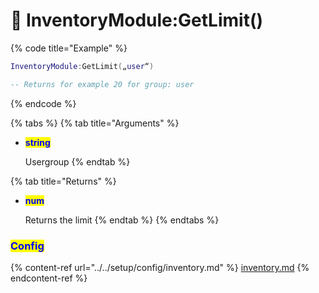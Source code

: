 # 🔵 InventoryModule:GetLimit()

{% code title="Example" %}
```lua
InventoryModule:GetLimit(„user“)

-- Returns for example 20 for group: user
```
{% endcode %}

{% tabs %}
{% tab title="Arguments" %}
*   <mark style="color:blue;">**string**</mark>

    Usergroup
{% endtab %}

{% tab title="Returns" %}
*   <mark style="color:blue;">**num**</mark>

    Returns the limit
{% endtab %}
{% endtabs %}

### <mark style="color:blue;">Config</mark>

{% content-ref url="../../setup/config/inventory.md" %}
[inventory.md](../../setup/config/inventory.md)
{% endcontent-ref %}
